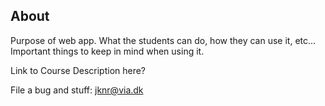 ## About

Purpose of web app. What the students can do, how they can use it, etc... Important things to keep in mind when using it.

Link to Course Description here? 

File a bug and stuff: jknr@via.dk